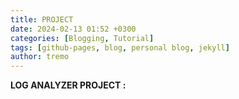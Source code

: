 ```yaml
---
title: PROJECT
date: 2024-02-13 01:52 +0300
categories: [Blogging, Tutorial]
tags: [github-pages, blog, personal blog, jekyll]
author: tremo
---
```

**LOG ANALYZER PROJECT :**

